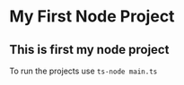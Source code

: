 # My First Node Project
## This is first my node project

To run the projects  use `ts-node main.ts`